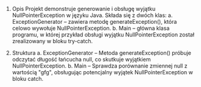 1. Opis
Projekt demonstruje generowanie i obsługę wyjątku NullPointerException w języku Java.
Składa się z dwóch klas:
a. ExceptionGenerator – zawiera metodę generateException(), która celowo wywołuje NullPointerException.
b. Main – główna klasa programu, w której przykład obsługi wyjątku NullPointerException został zrealizowany w bloku try-catch.

3. Struktura
a. ExceptionGenerator – Metoda generateException() próbuje odczytać długość łańcucha null, co skutkuje wyjątkiem NullPointerException.
b. Main – Sprawdza porównanie zmiennej null z wartością "gfg", obsługując potencjalny wyjątek NullPointerException w bloku catch.
